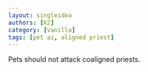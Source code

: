 ```yaml
---
layout: singleidea
authors: [K2]
category: [vanilla]
tags: [pet ai, aligned priest]
---
```

Pets should not attack coaligned priests.
